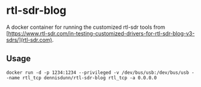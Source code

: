 # rtl-sdr-blog

A docker container for running the customized rtl-sdr tools from [https://www.rtl-sdr.com/in-testing-customized-drivers-for-rtl-sdr-blog-v3-sdrs/](rtl-sdr.com). 

## Usage

`docker run -d -p 1234:1234 --privileged -v /dev/bus/usb:/dev/bus/usb --name rtl_tcp dennisdunn/rtl-sdr-blog rtl_tcp -a 0.0.0.0`
